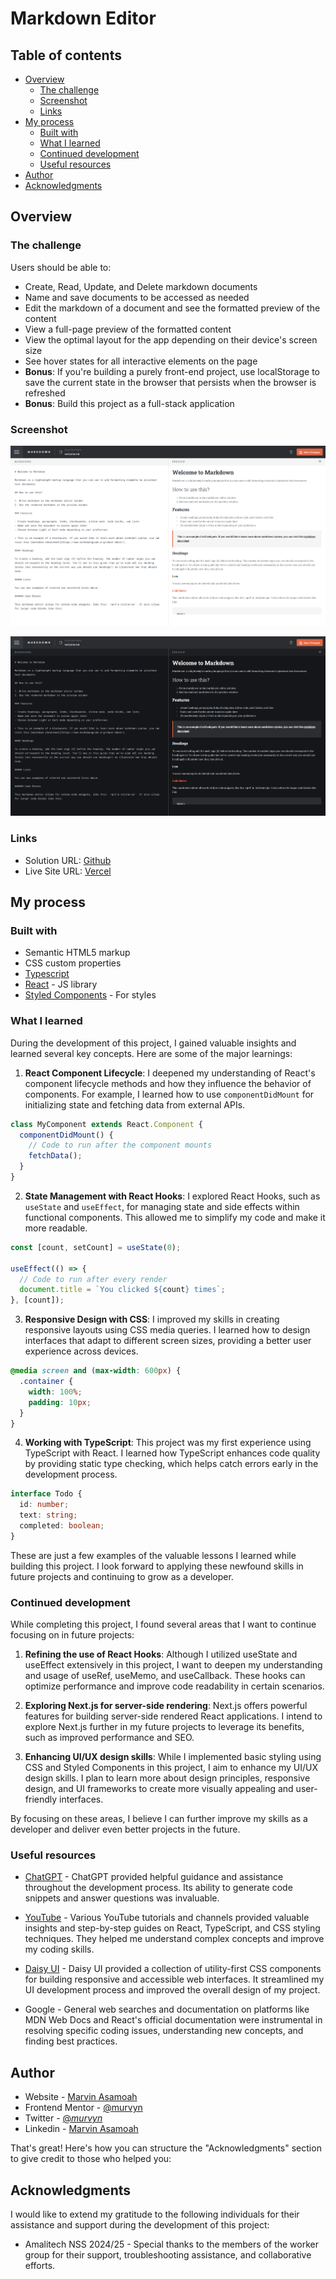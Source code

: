 # Markdown Editor

## Table of contents

- [Overview](#overview)
  - [The challenge](#the-challenge)
  - [Screenshot](#screenshot)
  - [Links](#links)
- [My process](#my-process)
  - [Built with](#built-with)
  - [What I learned](#what-i-learned)
  - [Continued development](#continued-development)
  - [Useful resources](#useful-resources)
- [Author](#author)
- [Acknowledgments](#acknowledgments)

## Overview

### The challenge

Users should be able to:

- Create, Read, Update, and Delete markdown documents
- Name and save documents to be accessed as needed
- Edit the markdown of a document and see the formatted preview of the content
- View a full-page preview of the formatted content
- View the optimal layout for the app depending on their device's screen size
- See hover states for all interactive elements on the page
- **Bonus**: If you're building a purely front-end project, use localStorage to save the current state in the browser that persists when the browser is refreshed
- **Bonus**: Build this project as a full-stack application

### Screenshot

![light mode](./FireShot/FireShot%20Capture%20001%20-%20Markdown%20Editor%20-%20markdown-editor-ebon-nine.vercel.app.png)

![dark mode](./FireShot/FireShot%20Capture%20002%20-%20Markdown%20Editor%20-%20markdown-editor-ebon-nine.vercel.app.png)

### Links

- Solution URL: [Github](https://github.com/murvyn/markdown-editor.git)
- Live Site URL: [Vercel](https://markdown-editor-ebon-nine.vercel.app/)

## My process

### Built with

- Semantic HTML5 markup
- CSS custom properties
- [Typescript](https://www.typescriptlang.org/)
- [React](https://reactjs.org/) - JS library
- [Styled Components](https://styled-components.com/) - For styles

### What I learned

During the development of this project, I gained valuable insights and learned several key concepts. Here are some of the major learnings:

1. **React Component Lifecycle**: I deepened my understanding of React's component lifecycle methods and how they influence the behavior of components. For example, I learned how to use `componentDidMount` for initializing state and fetching data from external APIs.

```javascript
class MyComponent extends React.Component {
  componentDidMount() {
    // Code to run after the component mounts
    fetchData();
  }
}
```

2. **State Management with React Hooks**: I explored React Hooks, such as `useState` and `useEffect`, for managing state and side effects within functional components. This allowed me to simplify my code and make it more readable.

```javascript
const [count, setCount] = useState(0);

useEffect(() => {
  // Code to run after every render
  document.title = `You clicked ${count} times`;
}, [count]);
```

3. **Responsive Design with CSS**: I improved my skills in creating responsive layouts using CSS media queries. I learned how to design interfaces that adapt to different screen sizes, providing a better user experience across devices.

```css
@media screen and (max-width: 600px) {
  .container {
    width: 100%;
    padding: 10px;
  }
}
```

4. **Working with TypeScript**: This project was my first experience using TypeScript with React. I learned how TypeScript enhances code quality by providing static type checking, which helps catch errors early in the development process.

```typescript
interface Todo {
  id: number;
  text: string;
  completed: boolean;
}
```

These are just a few examples of the valuable lessons I learned while building this project. I look forward to applying these newfound skills in future projects and continuing to grow as a developer.

### Continued development

While completing this project, I found several areas that I want to continue focusing on in future projects:

1. **Refining the use of React Hooks**: Although I utilized useState and useEffect extensively in this project, I want to deepen my understanding and usage of useRef, useMemo, and useCallback. These hooks can optimize performance and improve code readability in certain scenarios.

2. **Exploring Next.js for server-side rendering**: Next.js offers powerful features for building server-side rendered React applications. I intend to explore Next.js further in my future projects to leverage its benefits, such as improved performance and SEO.

3. **Enhancing UI/UX design skills**: While I implemented basic styling using CSS and Styled Components in this project, I aim to enhance my UI/UX design skills. I plan to learn more about design principles, responsive design, and UI frameworks to create more visually appealing and user-friendly interfaces.

By focusing on these areas, I believe I can further improve my skills as a developer and deliver even better projects in the future.

### Useful resources

- [ChatGPT](https://openai.com/gpt-3) - ChatGPT provided helpful guidance and assistance throughout the development process. Its ability to generate code snippets and answer questions was invaluable.
  
- [YouTube](https://www.youtube.com/) - Various YouTube tutorials and channels provided valuable insights and step-by-step guides on React, TypeScript, and CSS styling techniques. They helped me understand complex concepts and improve my coding skills.

- [Daisy UI](https://daisyui.com/) - Daisy UI provided a collection of utility-first CSS components for building responsive and accessible web interfaces. It streamlined my UI development process and improved the overall design of my project.

- Google - General web searches and documentation on platforms like MDN Web Docs and React's official documentation were instrumental in resolving specific coding issues, understanding new concepts, and finding best practices.

## Author

- Website - [Marvin Asamoah](https://3-d-portfolio-nine-sage.vercel.app/)
- Frontend Mentor - [@murvyn](https://www.frontendmentor.io/profile/murvyn)
- Twitter - [@_murvyn_](https://twitter.com/_murvyn_)
- Linkedin - [Marvin Asamoah](https://www.linkedin.com/in/marvin-asamoah-8ba47517a/)

That's great! Here's how you can structure the "Acknowledgments" section to give credit to those who helped you:

## Acknowledgments

I would like to extend my gratitude to the following individuals for their assistance and support during the development of this project:

- Amalitech NSS 2024/25 - Special thanks to the members of the worker group for their support, troubleshooting assistance, and collaborative efforts.

